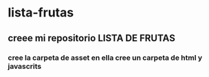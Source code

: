 # lista-frutas
## creee mi repositorio LISTA DE FRUTAS
### cree la carpeta de asset en ella cree un carpeta de html y javascrits
